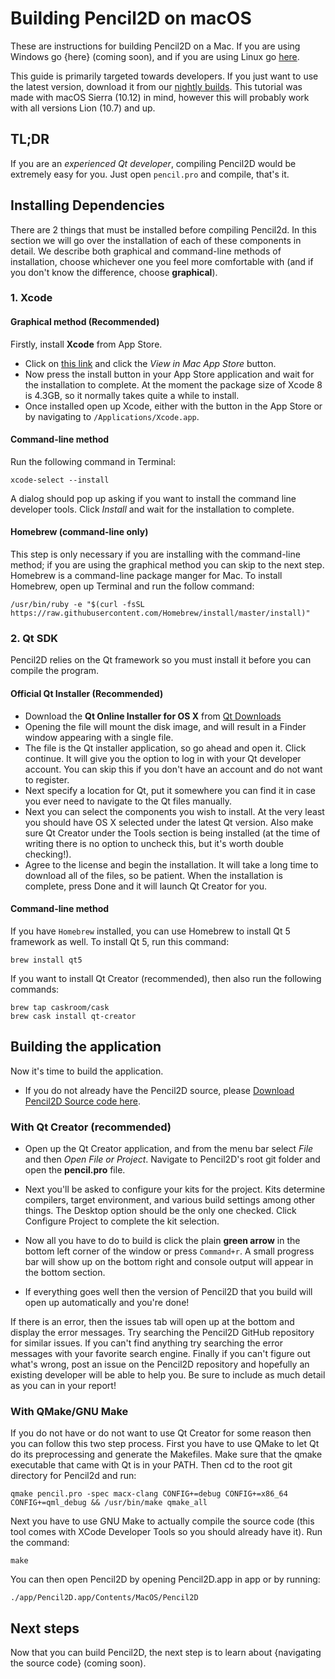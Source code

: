 # Building Pencil2D on macOS

These are instructions for building Pencil2D on a Mac. If you are using Windows go {here} (coming soon), and if you are using Linux go [here](build_linux.md).

This guide is primarily targeted towards developers. If you just want to use the latest version, download it from our [nightly builds](https://drive.google.com/drive/folders/0BxdcdOiOmg-CcWhLazdKR1oydHM). This tutorial was made with macOS Sierra (10.12) in mind, however this will probably work with all versions Lion (10.7) and up.

## TL;DR

If you are an *experienced Qt developer*, compiling Pencil2D would be extremely easy for you. Just open `pencil.pro` and compile, that's it.

## Installing Dependencies

There are 2 things that must be installed before compiling Pencil2d. In this section we will go over the installation of each of these components in detail. We describe both graphical and command-line methods of installation, choose whichever one you feel more comfortable with (and if you don't know the difference, choose **graphical**).

### 1. Xcode

#### Graphical method (Recommended)

Firstly, install **Xcode** from App Store. 

- Click on [this link](https://itunes.apple.com/ca/app/xcode/id497799835) and click the *View in Mac App Store* button.
- Now press the install button in your App Store application and wait for the installation to complete. At the moment the package size of Xcode 8 is 4.3GB, so it normally takes quite a while to install.
- Once installed open up Xcode, either with the button in the App Store or by navigating to `/Applications/Xcode.app`.

#### Command-line method

Run the following command in Terminal:

    xcode-select --install

A dialog should pop up asking if you want to install the command line developer tools. Click *Install* and wait for the installation to complete.

#### Homebrew (command-line only)

This step is only necessary if you are installing with the command-line method; if you are using the graphical method you can skip to the next step. Homebrew is a command-line package manger for Mac. To install Homebrew, open up Terminal and run the follow command:

    /usr/bin/ruby -e "$(curl -fsSL https://raw.githubusercontent.com/Homebrew/install/master/install)"

### 2. Qt SDK

Pencil2D relies on the Qt framework so you must install it before you can compile the program.

#### Official Qt Installer (Recommended)

- Download the **Qt Online Installer for OS X** from [Qt Downloads](https://www.qt.io/download-open-source/)
- Opening the file will mount the disk image, and will result in a Finder window appearing with a single file.
- The file is the Qt installer application, so go ahead and open it. Click continue. It will give you the option to log in with your Qt developer account. You can skip this if you don't have an account and do not want to register.
- Next specify a location for Qt, put it somewhere you can find it in case you ever need to navigate to the Qt files manually.
- Next you can select the components you wish to install. At the very least you should have OS X selected under the latest Qt version. Also make sure Qt Creator under the Tools section is being installed (at the time of writing there is no option to uncheck this, but it's worth double checking!).
- Agree to the license and begin the installation. It will take a long time to download all of the files, so be patient. When the installation is complete, press Done and it will launch Qt Creator for you.

#### Command-line method

If you have `Homebrew` installed, you can use Homebrew to install Qt 5 framework as well. To install Qt 5, run this command:

    brew install qt5

If you want to install Qt Creator (recommended), then also run the following commands:

    brew tap caskroom/cask
    brew cask install qt-creator

## Building the application

Now it's time to build the application.

- If you do not already have the Pencil2D source, please [Download Pencil2D Source code here](https://github.com/pencil2d/pencil/archive/master.zip).


### With Qt Creator (recommended)

- Open up the Qt Creator application, and from the menu bar select *File* and then *Open File or Project*. Navigate to Pencil2D's root git folder and open the **pencil.pro** file. 

- Next you'll be asked to configure your kits for the project. Kits determine compilers, target environment, and various build settings among other things. The Desktop option should be the only one checked. Click Configure Project to complete the kit selection.
- Now all you have to do to build is click the plain **green arrow** in the bottom left corner of the window or press `Command+r`. A small progress bar will show up on the bottom right and console output will appear in the bottom section.
- If everything goes well then the version of Pencil2D that you build will open up automatically and you're done!

If there is an error, then the issues tab will open up at the bottom and display the error messages. Try searching the Pencil2D GitHub repository for similar issues. If you can't find anything try searching the error messages with your favorite search engine. Finally if you can't figure out what's wrong, post an issue on the Pencil2D repository and hopefully an existing developer will be able to help you. Be sure to include as much detail as you can in your report!

### With QMake/GNU Make

If you do not have or do not want to use Qt Creator for some reason then you can follow this two step process. First you have to use QMake to let Qt do its preprocessing and generate the Makefiles. Make sure that the qmake executable that came with Qt is in your PATH. Then cd to the root git directory for Pencil2d and run:

    qmake pencil.pro -spec macx-clang CONFIG+=debug CONFIG+=x86_64 CONFIG+=qml_debug && /usr/bin/make qmake_all

Next you have to use GNU Make to actually compile the source code (this tool comes with XCode Developer Tools so you should already have it). Run the command:

    make

You can then open Pencil2D by opening Pencil2D.app in app or by running:

    ./app/Pencil2D.app/Contents/MacOS/Pencil2D

## Next steps

Now that you can build Pencil2D, the next step is to learn about {navigating the source code} (coming soon).
